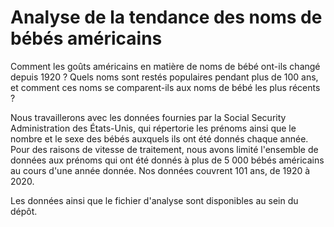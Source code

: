 # Analyse de la tendance des noms de bébés américains


Comment les goûts américains en matière de noms de bébé ont-ils changé depuis 1920 ? Quels noms sont restés populaires pendant plus de 100 ans, et comment ces noms se comparent-ils aux noms de bébé les plus récents ? 

Nous travaillerons avec les données fournies par la Social Security Administration des États-Unis, qui répertorie les prénoms ainsi que le nombre et le sexe des bébés auxquels ils ont été donnés chaque année. Pour des raisons de vitesse de traitement, nous avons limité l'ensemble de données aux prénoms qui ont été donnés à plus de 5 000 bébés américains au cours d'une année donnée. Nos données couvrent 101 ans, de 1920 à 2020.

Les données ainsi que le fichier d'analyse sont disponibles au sein du dépôt.
